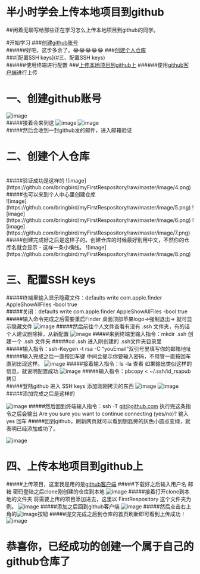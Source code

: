 # 半小时学会上传本地项目到github
##闲着无聊写给那些正在学习怎么上传本地项目到github的同学。

#开始学习
###[创建github账号](#一、创建github账号)<br>
######好吧，这步多余了。😂😂😂😂😂
###[创建个人仓库](#二、创建个人仓库)<br>
###[配置SSH keys](#三、配置SSH keys)<br>
######使用终端进行配置
###[上传本地项目到github上](#四、上传本地项目到github上)
######使用[github客户端](https://desktop.github.com)进行上传

# <a id="一、创建github账号"></a>一、创建github账号 
![image](https://github.com/bringbird/myFirstRespository/raw/master/image/1.png)<br>
#####接着会来到这
![image](https://github.com/bringbird/myFirstRespository/raw/master/image/2.png)
![image](https://github.com/bringbird/myFirstRespository/raw/master/image/3.png)<br>
#####然后会收到一封github发的邮件，进入邮箱验证

# <a id="二、创建个人仓库"></a>二、创建个人仓库
<br>
#####验证成功是这样的
![image](https://github.com/bringbird/myFirstRespository/raw/master/image/4.png)<br>
#####也可以来到个人中心里创建仓库<br>
![image](https://github.com/bringbird/myFirstRespository/raw/master/image/5.png)
![image](https://github.com/bringbird/myFirstRespository/raw/master/image/6.png)
![image](https://github.com/bringbird/myFirstRespository/raw/master/image/7.png)<br>
#####创建完成好之后是这样子的。创建仓库的时候最好别用中文，不然你的仓库名就会显示 -  这样一条小横线。
![image](https://github.com/bringbird/myFirstRespository/raw/master/image/8.png)

# <a id="三、配置SSH keys"></a>三、配置SSH keys
#####终端里输入显示隐藏文件：defaults write com.apple.finder AppleShowAllFiles -bool true  
#####关闭：defaults write com.apple.finder AppleShowAllFiles -bool true  
#####输入命令完成之后需要重启Finder 桌面顶部苹果logo->强制退出-> 就可显示隐藏文件
![image](https://github.com/bringbird/myFirstRespository/raw/master/image/9.png)
#####然后前往个人文件查看有没有 .ssh 文件夹，有的话个人建议删除掉，从新配置
![image](https://github.com/bringbird/myFirstRespository/raw/master/image/10.png)
#####来到终端里输入指令：mkdir .ssh  创建一个 .ssh 文件夹
#####cd .ssh  进入刚创建的 .ssh文件夹目录里  
#####输入指令：ssh-Keygen -t rsa -C “youEmail”双引号里填写你的邮箱地址
#####输入完成之后一直按回车键 中间会提示你要输入密码，不用管一直按回车直到出现这样。
![image](https://github.com/bringbird/myFirstRespository/raw/master/image/11.png)
#####接着输入指令：ls -la 查看 如果输出类似这样的信息，就说明配置成功
![image](https://github.com/bringbird/myFirstRespository/raw/master/image/12.png)
#####输入指令：pbcopy < ~/.ssh/id_rsapub  拷贝<br>
#####登陆github 进入 SSH keys 添加刚刚拷贝的东西
![image](https://github.com/bringbird/myFirstRespository/raw/master/image/13.png)
![image](https://github.com/bringbird/myFirstRespository/raw/master/image/14.png)
#####添加完成之后是这样的

![image](https://github.com/bringbird/myFirstRespository/raw/master/image/15.png)
#####然后回到终端输入指令：ssh -T git@github.com  执行完这条指令之后会输出  Are you sure you want to continue connecting (yes/no)?  输入 yes 回车
#####回到github，刷新网页就可以看到钥匙旁的灰色小圆点变绿，就表明已经添加成功了。

![image](https://github.com/bringbird/myFirstRespository/raw/master/image/16.png)

# <a id="四、上传本地项目到github上"></a>四、上传本地项目到github上
#####上传项目，这里我是用的是[github客户端](https://desktop.github.com)
#####下载好之后输入用户名 邮箱 密码登陆之后clone刚创建的仓库到本地
![image](https://github.com/bringbird/myFirstRespository/raw/master/image/17.png)
#####接着打开clone到本地的文件夹 将需要上传的项目添加进去，这里以 FirstRespository 这个文件夹为例。
![image](https://github.com/bringbird/myFirstRespository/raw/master/image/18.png)
#####添加之后回到github客户端
![image](https://github.com/bringbird/myFirstRespository/raw/master/image/19.png)
#####然后点击右上角的![image](https://github.com/bringbird/myFirstRespository/raw/master/image/20.png)按钮
#####提交完成之后到仓库的首页刷新即可看到上传成功！
![image](https://github.com/bringbird/myFirstRespository/raw/master/image/21.png)<br>

# 恭喜你，已经成功的创建一个属于自己的github仓库了
